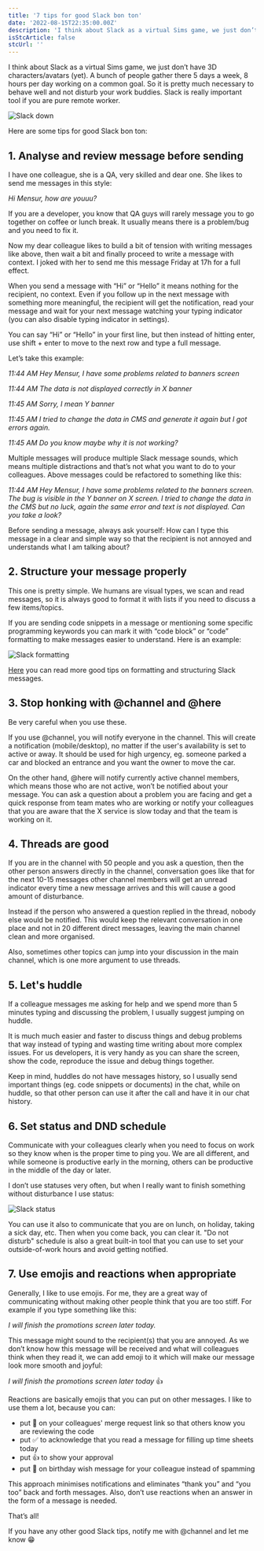 ```yaml
---
title: '7 tips for good Slack bon ton'
date: '2022-08-15T22:35:00.00Z'
description: 'I think about Slack as a virtual Sims game, we just don’t have 3D characters/avatars (yet). A bunch of ...'
isStcArticle: false
stcUrl: ''
---
```


I think about Slack as a virtual Sims game, we just don’t have 3D characters/avatars (yet). A bunch of people gather there 5 days a week, 8 hours per day working on a common goal. So it is pretty much necessary to behave well and not disturb your work buddies. Slack is really important tool if you are pure remote worker.

![Slack down](./slack-down.jpg)

Here are some tips for good Slack bon ton:



## 1. Analyse and review message before sending

I have one colleague, she is a QA, very skilled and dear one. She likes to send me messages in this style:

*Hi Mensur, how are youuu?*

If you are a developer, you know that QA guys will rarely message you to go together on coffee or lunch break. It usually means there is a problem/bug and you need to fix it. 

Now my dear colleague likes to build a bit of tension with writing messages like above, then wait a bit and finally proceed to write a message with context. I joked with her to send me this message Friday at 17h for a full effect. 

When you send a message with “Hi” or “Hello” it means nothing for the recipient, no context. Even if you follow up in the next message with something more meaningful, the recipient will get the notification, read your message and wait for your next message watching your typing indicator (you can also disable typing indicator in settings). 

You can say “Hi” or “Hello” in your first line, but then instead of hitting enter, use shift + enter to move to the next row and type a full message.

Let’s take this example:

*11:44 AM Hey Mensur, I have some problems related to banners screen*

*11:44 AM The data is not displayed correctly in X banner*

*11:45 AM Sorry, I mean Y banner*

*11:45 AM I tried to change the data in CMS and generate it again but I got errors again.*

*11:45 AM Do you know maybe why it is not working?*

Multiple messages will produce multiple Slack message sounds, which means multiple distractions and that’s not what you want to do to your colleagues. Above messages could be refactored to something like this:

*11:44 AM Hey Mensur, I have some problems related to the banners screen. The bug is visible in the Y banner on X screen. I tried to change the data in the CMS but no luck, again the same error and text is not displayed. Can you take a look?*

Before sending a message, always ask yourself: How can I type this message in a clear and simple way so that the recipient is not annoyed and understands what I am talking about?


## 2. Structure your message properly

This one is pretty simple. We humans are visual types, we scan and read messages, so it is always good to format it with lists if you need to discuss a few items/topics. 

If you are sending code snippets in a message or mentioning some specific programming keywords you can mark it with “code block” or “code” formatting to make messages easier to understand. Here is an example:

![Slack formatting](./slack-formatting.jpg)

[Here](https://slack.com/blog/collaboration/designing-and-formatting-messages-in-slack) you can read more good tips on formatting and structuring Slack messages.

## 3. Stop honking with @channel and @here

Be very careful when you use these. 

If you use @channel, you will notify everyone in the channel. This will create a notification (mobile/desktop), no matter if the user's availability is set to active or away. It should be used for high urgency, eg. someone parked a car and blocked an entrance and you want the owner to move the car.

On the other hand, @here will notify currently active channel members, which means those who are not active, won’t be notified about your message. You can ask a question about a problem you are facing and get a quick response from team mates who are working or notify your colleagues that you are aware that the X service is slow today and that the team is working on it.

## 4. Threads are good

If you are in the channel with 50 people and you ask a question, then the other person answers directly in the channel, conversation goes like that for the next 10-15 messages other channel members will get an unread indicator every time a new message arrives and this will cause a good amount of disturbance. 

Instead if the person who answered a question replied in the thread, nobody else would be notified. This would keep the relevant conversation in one place and not in 20 different direct messages, leaving the main channel clean and more organised. 

Also, sometimes other topics can jump into your discussion in the main channel, which is one more argument to use threads. 

## 5. Let's huddle

If a colleague messages me asking for help and we spend more than 5 minutes typing and discussing the problem, I usually suggest jumping on huddle. 

It is much much easier and faster to discuss things and debug problems that way instead of typing and wasting time writing about more complex issues.
For us developers, it is very handy as you can share the screen, show the code, reproduce the issue and debug things together.

Keep in mind, huddles do not have messages history, so I usually send important things (eg. code snippets or documents) in the chat, while on huddle, so that other person can use it after the call and have it in our chat history.

## 6. Set status and DND schedule

Communicate with your colleagues clearly when you need to focus on work so they know when is the proper time to ping you. We are all different, and while someone is productive early in the morning, others can be productive in the middle of the day or later.

I don’t use statuses very often, but when I really want to finish something without disturbance I use status:

![Slack status](./slack-status.jpg)

You can use it also to communicate that you are on lunch, on holiday, taking a sick day, etc. Then when you come back, you can clear it.
"Do not disturb" schedule is also a great built-in tool that you can use to set your outside-of-work hours and avoid getting notified.

## 7. Use emojis and reactions when appropriate

Generally, I like to use emojis. For me, they are a great way of communicating without making other people think that you are too stiff. For example if you type something like this:

*I will finish the promotions screen later today.*

This message might sound to the recipient(s) that you are annoyed. As we don’t know how this message will be received and what will colleagues think when they read it, we can add emoji to it which will make our message look more smooth and joyful:

*I will finish the promotions screen later today* 👍

Reactions are basically emojis that you can put on other messages. I like to use them a lot, because you can: 
- put 👀 on your colleagues' merge request link so that others know you are reviewing the code
- put ✅ to acknowledge that you read a message for filling up time sheets today
- put 👍 to show your approval
- put 🎉 on birthday wish message for your colleague instead of spamming

This approach minimises notifications and eliminates “thank you” and “you too” back and forth messages. Also, don’t use reactions when an answer in the form of a message is needed.

That’s all! 

If you have any other good Slack tips, notify me with @channel and let me know 😁
